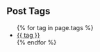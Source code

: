 <div id="popular-tags" class="section">	
	<h2 class="section-title">Post Tags</h2>
	<ul>
		{% for tag in page.tags %}
			<li><a href="/tags/{{ tag }}">{{ tag }}</a></li>
		{% endfor %}
	</ul>
</div>